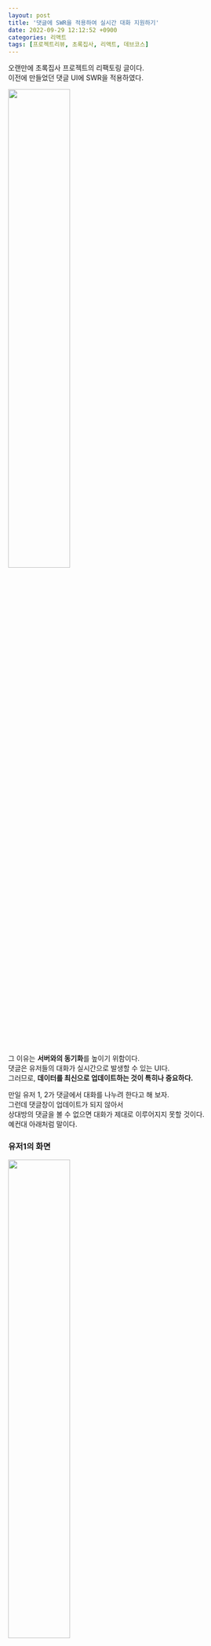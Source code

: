 ```yaml
---
layout: post
title: '댓글에 SWR을 적용하여 실시간 대화 지원하기'
date: 2022-09-29 12:12:52 +0900
categories: 리액트
tags: [프로젝트리뷰, 초록집사, 리액트, 데브코스]
---
```


오랜만에 초록집사 프로젝트의 리팩토링 글이다.  
이전에 만들었던 댓글 UI에 SWR을 적용하였다.  

<img src="https://user-images.githubusercontent.com/80658269/193081531-003050a3-4e4e-4154-bdf6-749761314ef1.png" 
width="50%" style="margin-left: 0"/>

그 이유는 **서버와의 동기화**를 높이기 위함이다.   
댓글은 유저들의 대화가 실시간으로 발생할 수 있는 UI다.   
그러므로, **데이터를 최신으로 업데이트하는 것이 특히나 중요하다.**   
  
만일 유저 1, 2가 댓글에서 대화를 나누려 한다고 해 보자.   
그런데 댓글창이 업데이트가 되지 않아서   
상대방의 댓글을 볼 수 없으면 대화가 제대로 이루어지지 못할 것이다.   
예컨대 아래처럼 말이다.   
  
### 유저1의 화면  

<img src="https://user-images.githubusercontent.com/80658269/193081541-097de054-6b90-462b-8c7e-7334845f8b1d.png" 
width="50%" style="margin-left: 0"/>

### 유저2의 화면
<img src="https://user-images.githubusercontent.com/80658269/193081548-d8f6152f-9fb2-438d-8a13-610be9195ccf.png" 
width="50%" style="margin-left: 0"/>

## 현재 코드의 문제점
지금은 useEffect를 사용해서 마운트 이후  
해당 포스트의 데이터를 '딱 한 번' 가져와 사용하고 있다.  
이 포스트 데이터에 댓글 데이터가 들어있다. (post.comments)  

```jsx
const [post, setPost] = useState(null);

useEffect(() => {
    const postId = location.pathname.split('/')[3];
    (async () => {
      const { data } = await getPostData(postId);
      setPost(data);
    })();
  }, []);

//...(중략)

return (
  <CommentList>
	  {post.comments
            .map(comment => ( ... 댓글 컴포넌트 )
  </CommentList>
)

```

그리고 댓글에 대한 업데이트(추가 및 삭제)가 발생하면  
클라이언트에서 post 및 comments 데이터를 자체적으로 업데이트한다.  

```jsx
const handleAddComment = async (e) => {
    e.preventDefault();
    if (!localToken) {
      setLoginModalOn(true);
      return;
    }
    if (!inputRef.current.value) {
      return;
    }
    const newComment = await onAddComment(post._id, inputRef.current.value);
    
    // 댓글 목록 업데이트
    setPost({ 
      ...post,
      comments: [...post.comments, newComment],
    });
};

const handleDeleteComment = async () => {
    setCommentModalOn(false);
    if (commentIdToDelete.current) {
      await onDeleteComment(commentIdToDelete.current);
      const nextComments = post.comments.filter(
        (comment) => comment._id !== commentIdToDelete.current,
      );

      // 댓글 목록 업데이트
      setPost({
        ...post,
        comments: nextComments,
      });
  }
};
```

하지만 이것은 클라이언트만의 자체적인 업데이트이며,   
**서버의 최신 데이터를 반영한 것이라고 할 수 없다.**   
이 때문에 문제가 발생한다.  
위에서 보았듯이, 유저 1은 댓글을 작성했지만   
유저 2의 댓글 목록에는 반영되지 않는 문제가 생기는 것이다.  
  
## SWR을 적용해보자  
이러한 문제를 해결할 수 있는 것이 SWR이다.  
SWR의 풀네임은 stale-while-revalidate로,  
**캐시(스태일)로부터 데이터를 반환한 후,**  
**fetch 요청(재검증)을 하고,**  
**최종적으로 최신화된 데이터를 가져오는 전략**이다.   
  
또한, SWR은 데이터를 한 번 가져오고 끝내는 것이 아니라,  
**사용자 포커스 및 네트워크 재연결 시 데이터를 최신으로 즉각 갱신**해준다.   
바로 이것이 중요하다.  
  
코드에 SWR을 적용해보자. 
먼저 데이터를 가져오는 부분이다.   
```jsx
const fetcher = (url) => axios.get(url).then((res) => res.data);
const postId = location.pathname.split('/')[3];

const { data: post, mutate } = useSWR(
  `${process.env.REACT_APP_API_URL}/posts/${postId}`,
  fetcher,
);
```
useSWR을 사용하여 key와 fetcher 함수를 넣어준다.   
SWR은 key라는 url에 접근하여 fetcher를 실행한 결과를 반환한다.   
(fetcher를 전역적으로 설정할 수도 있다)  
그리고 반환받은 데이터를 post에 저장해 사용한다.   
  
mutate는 캐시 데이터를 갱신 및 유효성 검증을 요청할 수 있는 함수다.   
[https://swr.vercel.app/ko/docs/mutation](https://swr.vercel.app/ko/docs/mutation)  
이를 사용해 post 데이터(캐시 데이터)를 업데이트 해 보자.   
```jsx
const handleAddComment = async (e) => {
    e.preventDefault();
    if (!localToken) {
      setLoginModalOn(true);
      return;
    }
    if (!inputRef.current.value) {
      return;
    }
    const newComment = await onAddComment(post._id, inputRef.current.value);

    // mutate를 사용해 캐시 데이터를 업데이트한다. 
    mutate(
      {
        ...post,
        comments: [...post.comments, newComment],
      },
    );
  };

const handleDeleteComment = async () => {
    setCommentModalOn(false);
    if (commentIdToDelete.current) {
      await onDeleteComment(commentIdToDelete.current);
    
      // mutate를 사용해 캐시 데이터를 업데이트한다. 
      mutate(
        {
          ...post,
          comments: post.comments.filter(({ _id }) => _id !== commentIdToDelete.current),
        },
      );
    }
  }
```

댓글 등록 및 삭제 시, 로컬에서 캐시 데이터를 즉시 업데이트한다.  
그리고 SWR은 이 로컬 데이터가 올바른지 확인하기 위해  
갱신(다시 가져오기)을 트리거한다.  
이제 결과물을 보자.   
  
**유저1과 유저2는 댓글 UI에서 실시간으로 대화를 나눌 수 있을까?**   
아래 영상을 참고해주시기 바란다.   
  
<video width="60%" controls="controls">
  <source src="https://user-images.githubusercontent.com/80658269/193081559-e75fbdfb-f5ed-4983-bb1f-7c59f5872ebf.mp4" type="video/mp4">
</video>
  
문제가 해결되었다.  
댓글 UI에서 최신 데이터로 갱신이 이루어지기 때문에  
두 유저는 이제 실시간으로 대화를 나누는 것이 가능해졌다.   

<img src="https://user-images.githubusercontent.com/80658269/193081552-24a812f4-2156-4d02-8afa-afaddc2d7ba0.png" 
width="50%" style="margin-left: 0"/>

기본적으로 포커스 및 네트워크 재연결 시 데이터가 최신으로 자동 갱신되며,   
위 코드에서 작성한 바와 같이,   
muate를 사용해서 특정한 상황에서 갱신을 직접 요청할 수도 있고,   
갱신 주기를 임의로 설정하는 것 또한 가능하다.   
  
## 결론
<mark>클라이언트와 서버 데이터의 동기화 문제는 무척이나 중요하다.</mark>   
특히 댓글창과 같이 데이터의 업데이트가 실시간으로 이루어지는   
UI에서는 더욱 말이다. 만약 SWR이 아니었다면,  
어떤 상황 또는 주기에 따라 데이터를 리패칭하는 로직을 작성해야 했을 것이다.  
가능은 했겠지만, 코드가 상당히 길어졌을 것이다.  
이 **일반적이면서도 은근히 골치 아픈 동기화의 문제**를  
간단하게 해결해준다는 점에서 SWR은 무척이나 유용한 도구라고 생각한다.  
앞으로 공식문서를 통해 더 공부하면서 잘 사용해봐야겠다.  

--------------------------------------------------------------------

학습을 진행하면서 작성한 글 입니다.  
정확하지 않은 지식이 있을 수 있습니다. 참고로만 봐주시기 바랍니다. 

